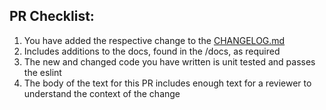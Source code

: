 ## PR Checklist:

1. You have added the respective change to the [CHANGELOG.md](./CHANGELOG.md)
2. Includes additions to the docs, found in the /docs, as required
3. The new and changed code you have written is unit tested and passes the eslint
4. The body of the text for this PR includes enough text for a reviewer to understand the context of the change
